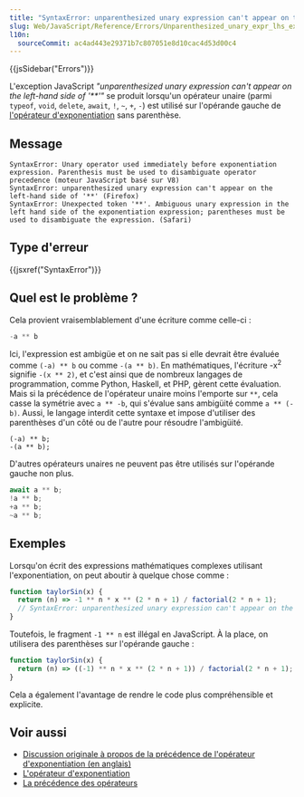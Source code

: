 ```yaml
---
title: "SyntaxError: unparenthesized unary expression can't appear on the left-hand side of '**'"
slug: Web/JavaScript/Reference/Errors/Unparenthesized_unary_expr_lhs_exponentiation
l10n:
  sourceCommit: ac4ad443e29371b7c807051e8d10cac4d53d00c4
---
```


{{jsSidebar("Errors")}}

L'exception JavaScript <i lang="en">"unparenthesized unary expression can't appear on the left-hand side of '\*\*'"</i> se produit lorsqu'un opérateur unaire (parmi `typeof`, `void`, `delete`, `await`, `!`, `~`, `+`, `-`) est utilisé sur l'opérande gauche de [l'opérateur d'exponentiation](/fr/docs/Web/JavaScript/Reference/Operators/Exponentiation) sans parenthèse.

## Message

```
SyntaxError: Unary operator used immediately before exponentiation expression. Parenthesis must be used to disambiguate operator precedence (moteur JavaScript basé sur V8)
SyntaxError: unparenthesized unary expression can't appear on the left-hand side of '**' (Firefox)
SyntaxError: Unexpected token '**'. Ambiguous unary expression in the left hand side of the exponentiation expression; parentheses must be used to disambiguate the expression. (Safari)
```

## Type d'erreur

{{jsxref("SyntaxError")}}

## Quel est le problème&nbsp;?

Cela provient vraisemblablement d'une écriture comme celle-ci&nbsp;:

```js example-bad
-a ** b
```

Ici, l'expression est ambigüe et on ne sait pas si elle devrait être évaluée comme `(-a) ** b` ou comme `-(a ** b)`. En mathématiques, l'écriture -x<sup>2</sup> signifie `-(x ** 2)`, et c'est ainsi que de nombreux langages de programmation, comme Python, Haskell, et PHP, gèrent cette évaluation. Mais si la précédence de l'opérateur unaire moins l'emporte sur `**`, cela casse la symétrie avec `a ** -b`, qui s'évalue sans ambigüité comme `a ** (-b)`. Aussi, le langage interdit cette syntaxe et impose d'utiliser des parenthèses d'un côté ou de l'autre pour résoudre l'ambigüité.

```js-nolint example-good
(-a) ** b;
-(a ** b);
```

D'autres opérateurs unaires ne peuvent pas être utilisés sur l'opérande gauche non plus.

```js example-bad
await a ** b;
!a ** b;
+a ** b;
~a ** b;
```

## Exemples

Lorsqu'on écrit des expressions mathématiques complexes utilisant l'exponentiation, on peut aboutir à quelque chose comme&nbsp;:

```js example-bad
function taylorSin(x) {
  return (n) => -1 ** n * x ** (2 * n + 1) / factorial(2 * n + 1);
  // SyntaxError: unparenthesized unary expression can't appear on the left-hand side of '**'
}
```

Toutefois, le fragment `-1 ** n` est illégal en JavaScript. À la place, on utilisera des parenthèses sur l'opérande gauche&nbsp;:

```js example-good
function taylorSin(x) {
  return (n) => ((-1) ** n * x ** (2 * n + 1)) / factorial(2 * n + 1);
}
```

Cela a également l'avantage de rendre le code plus compréhensible et explicite.

## Voir aussi

- [Discussion originale à propos de la précédence de l'opérateur d'exponentiation (en anglais)](https://esdiscuss.org/topic/exponentiation-operator-precedence)
- [L'opérateur d'exponentiation](/fr/docs/Web/JavaScript/Reference/Operators/Exponentiation)
- [La précédence des opérateurs](/fr/docs/Web/JavaScript/Reference/Operators/Operator_Precedence)
